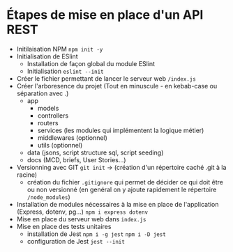 # Étapes de mise en place d'un API REST

- Initilaisation NPM `npm init -y`
- Initialisation de ESlint
  - Installation de façon global du module ESlint
  - Initialisation `eslint --init`
- Créer le fichier permettant de lancer le serveur web `/index.js`
- Créer l'arboresence du projet (Tout en minuscule - en kebab-case ou séparation avec .)
  - app
    - models
    - controllers
    - routers
    - services (les modules qui implémentent la logique métier)
    - middlewares (optionnel)
    - utils (optionnel)
  - data (jsons, script structure sql, script seeding)
  - docs (MCD, briefs, User Stories…)
- Versionning avec GIT `git init` -> (création d'un répertoire caché .git à la racine)
  - création du fichier `.gitignore` qui permet de décider ce qui doit être ou non versionné (en genéral on y ajoute rapidement le répertoire `/node_modules`)
- Installation de modules nécessaires à la mise en place de l'application (Express, dotenv, pg…) `npm i express dotenv`
- Mise en place du serveur web dans `index.js`
- Mise en place des tests unitaires
  - installation de Jest `npm i -g jest` `npm i -D jest`
  - configuration de Jest `jest --init`

